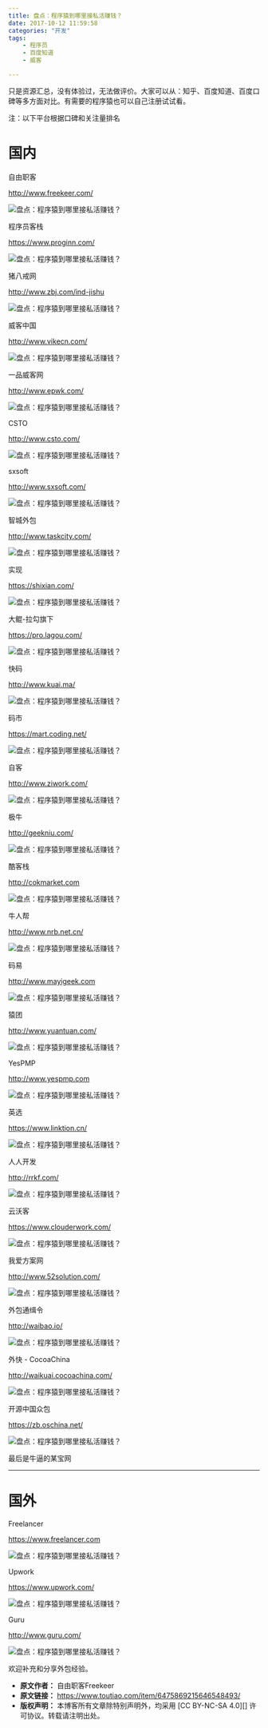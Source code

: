 ```yaml
---
title: 盘点：程序猿到哪里接私活赚钱？
date: 2017-10-12 11:59:58
categories: "开发"
tags:
	- 程序员
	- 百度知道
	- 威客

---
```


只是资源汇总，没有体验过，无法做评价。大家可以从：知乎、百度知道、百度口碑等多方面对比。有需要的程序猿也可以自己注册试试看。

注：以下平台根据口碑和关注量排名

# 国内 #

自由职客

http://www.freekeer.com/

![盘点：程序猿到哪里接私活赚钱？][VUYM-AEMA-AAQ3.jpg]

程序员客栈

https://www.proginn.com/

![盘点：程序猿到哪里接私活赚钱？][NNBY-ZRAM-UBAY.jpg]

猪八戒网

http://www.zbj.com/ind-jishu

![盘点：程序猿到哪里接私活赚钱？][ZBZZ-UJZF-U3UV.jpg]

威客中国

http://www.vikecn.com/

![盘点：程序猿到哪里接私活赚钱？][FYZI-MBMM-A6FR.jpg]

一品威客网

http://www.epwk.com/

![盘点：程序猿到哪里接私活赚钱？][R2AR-ZUZ2-EUVI.jpg]

CSTO

http://www.csto.com/

![盘点：程序猿到哪里接私活赚钱？][MQYE-EZMV-32IQ.jpg]

sxsoft

http://www.sxsoft.com/

![盘点：程序猿到哪里接私活赚钱？][VNMJ-YFEV-AZQM.jpg]

智城外包

http://www.taskcity.com/

![盘点：程序猿到哪里接私活赚钱？][EA6F-UJFE-BEFY.jpg]

实现

https://shixian.com/

![盘点：程序猿到哪里接私活赚钱？][UNYR-NQIQ-IYVM.jpg]

大鲲-拉勾旗下

https://pro.lagou.com/

![盘点：程序猿到哪里接私活赚钱？][NB63-IIEN-JUVA.jpg]

快码

http://www.kuai.ma/

![盘点：程序猿到哪里接私活赚钱？][E32A-AMUQ-UVVM.jpg]

码市

https://mart.coding.net/

![盘点：程序猿到哪里接私活赚钱？][MZVA-JBVF-RQVA.jpg]

自客

http://www.ziwork.com/

![盘点：程序猿到哪里接私活赚钱？][J6JR-IRNI-MFFQ.jpg]

极牛

http://geekniu.com/

![盘点：程序猿到哪里接私活赚钱？][FQBZ-QINJ-BAVF.jpg]

酷客栈

http://cokmarket.com

![盘点：程序猿到哪里接私活赚钱？][QFZE-YJUJ-6NUV.jpg]

牛人帮

http://www.nrb.net.cn/

![盘点：程序猿到哪里接私活赚钱？][QJER-JR2Y-IMAB.jpg]

码易

http://www.mayigeek.com

![盘点：程序猿到哪里接私活赚钱？][RVUF-BRYJ-R26R.jpg]

猿团

http://www.yuantuan.com/

![盘点：程序猿到哪里接私活赚钱？][M3IE-INQA-BFVA.jpg]

YesPMP

http://www.yespmp.com

![盘点：程序猿到哪里接私活赚钱？][2IUM-MRBY-VNRY.jpg]

英选

https://www.linktion.cn/

![盘点：程序猿到哪里接私活赚钱？][YFNE-7R7J-EIYN.jpg]

人人开发

http://rrkf.com/

![盘点：程序猿到哪里接私活赚钱？][VYQV-V2IV-NBI3.jpg]

云沃客

https://www.clouderwork.com/

![盘点：程序猿到哪里接私活赚钱？][BF3Y-RY7N-VNFN.jpg]

我爱方案网

http://www.52solution.com/

![盘点：程序猿到哪里接私活赚钱？][VJIJ-FMIA-EEZY.jpg]

外包通缉令

http://waibao.io/

![盘点：程序猿到哪里接私活赚钱？][AI6F-ZR7R-6FMI.jpg]

外快 - CocoaChina

http://waikuai.cocoachina.com/

![盘点：程序猿到哪里接私活赚钱？][ZFME-UEQN-RUIF.jpg]

开源中国众包

https://zb.oschina.net/

![盘点：程序猿到哪里接私活赚钱？][IJZY-FIUZ-JJAE.jpg]

最后是牛逼的某宝网

--------------------

# 国外 #

Freelancer

https://www.freelancer.com

![盘点：程序猿到哪里接私活赚钱？][MYMR-2IBJ-AUIQ.jpg]

Upwork

https://www.upwork.com/

![盘点：程序猿到哪里接私活赚钱？][IMQB-IQAV-NZJV.jpg]

Guru

http://www.guru.com/

![盘点：程序猿到哪里接私活赚钱？][V7RN-JRBE-BFFJ.jpg]

欢迎补充和分享外包经验。


[VUYM-AEMA-AAQ3.jpg]: static/resources/crawler/VUYM-AEMA-AAQ3.jpg
[NNBY-ZRAM-UBAY.jpg]: static/resources/crawler/NNBY-ZRAM-UBAY.jpg
[ZBZZ-UJZF-U3UV.jpg]: static/resources/crawler/ZBZZ-UJZF-U3UV.jpg
[FYZI-MBMM-A6FR.jpg]: static/resources/crawler/FYZI-MBMM-A6FR.jpg
[R2AR-ZUZ2-EUVI.jpg]: static/resources/crawler/R2AR-ZUZ2-EUVI.jpg
[MQYE-EZMV-32IQ.jpg]: static/resources/crawler/MQYE-EZMV-32IQ.jpg
[VNMJ-YFEV-AZQM.jpg]: static/resources/crawler/VNMJ-YFEV-AZQM.jpg
[EA6F-UJFE-BEFY.jpg]: static/resources/crawler/EA6F-UJFE-BEFY.jpg
[UNYR-NQIQ-IYVM.jpg]: static/resources/crawler/UNYR-NQIQ-IYVM.jpg
[NB63-IIEN-JUVA.jpg]: static/resources/crawler/NB63-IIEN-JUVA.jpg
[E32A-AMUQ-UVVM.jpg]: static/resources/crawler/E32A-AMUQ-UVVM.jpg
[MZVA-JBVF-RQVA.jpg]: static/resources/crawler/MZVA-JBVF-RQVA.jpg
[J6JR-IRNI-MFFQ.jpg]: static/resources/crawler/J6JR-IRNI-MFFQ.jpg
[FQBZ-QINJ-BAVF.jpg]: static/resources/crawler/FQBZ-QINJ-BAVF.jpg
[QFZE-YJUJ-6NUV.jpg]: static/resources/crawler/QFZE-YJUJ-6NUV.jpg
[QJER-JR2Y-IMAB.jpg]: static/resources/crawler/QJER-JR2Y-IMAB.jpg
[RVUF-BRYJ-R26R.jpg]: static/resources/crawler/RVUF-BRYJ-R26R.jpg
[M3IE-INQA-BFVA.jpg]: static/resources/crawler/M3IE-INQA-BFVA.jpg
[2IUM-MRBY-VNRY.jpg]: static/resources/crawler/2IUM-MRBY-VNRY.jpg
[YFNE-7R7J-EIYN.jpg]: static/resources/crawler/YFNE-7R7J-EIYN.jpg
[VYQV-V2IV-NBI3.jpg]: static/resources/crawler/VYQV-V2IV-NBI3.jpg
[BF3Y-RY7N-VNFN.jpg]: static/resources/crawler/BF3Y-RY7N-VNFN.jpg
[VJIJ-FMIA-EEZY.jpg]: static/resources/crawler/VJIJ-FMIA-EEZY.jpg
[AI6F-ZR7R-6FMI.jpg]: static/resources/crawler/AI6F-ZR7R-6FMI.jpg
[ZFME-UEQN-RUIF.jpg]: static/resources/crawler/ZFME-UEQN-RUIF.jpg
[IJZY-FIUZ-JJAE.jpg]: static/resources/crawler/IJZY-FIUZ-JJAE.jpg
[MYMR-2IBJ-AUIQ.jpg]: static/resources/crawler/MYMR-2IBJ-AUIQ.jpg
[IMQB-IQAV-NZJV.jpg]: static/resources/crawler/IMQB-IQAV-NZJV.jpg
[V7RN-JRBE-BFFJ.jpg]: static/resources/crawler/V7RN-JRBE-BFFJ.jpg
 *  **原文作者：** 自由职客Freekeer
 *  **原文链接：** https://www.toutiao.com/item/6475869215646548493/
 *  **版权声明：** 本博客所有文章除特别声明外，均采用 [CC BY-NC-SA 4.0][] 许可协议。转载请注明出处。
